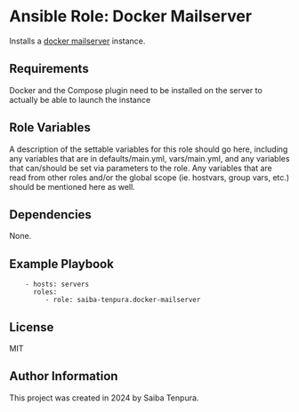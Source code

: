 # Ansible Role: Docker Mailserver
Installs a [docker mailserver](https://github.com/docker-mailserver/docker-mailserver) instance.

## Requirements
Docker and the Compose plugin need to be installed on the server to actually be able to launch the instance

## Role Variables
A description of the settable variables for this role should go here, including any variables that are in defaults/main.yml, vars/main.yml, and any variables that can/should be set via parameters to the role. Any variables that are read from other roles and/or the global scope (ie. hostvars, group vars, etc.) should be mentioned here as well.

## Dependencies
None.

## Example Playbook
```
    - hosts: servers
      roles:
         - role: saiba-tenpura.docker-mailserver
```

## License
MIT

## Author Information
This project was created in 2024 by Saiba Tenpura.
